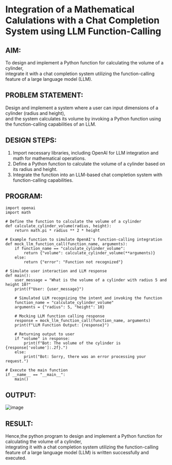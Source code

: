 # Integration of a Mathematical Calulations with a Chat Completion System using LLM Function-Calling

## AIM:
To design and implement a Python function for calculating the volume of a cylinder,  
integrate it with a chat completion system utilizing the function-calling feature of a large language model (LLM).

## PROBLEM STATEMENT:
Design and implement a system where a user can input dimensions of a cylinder (radius and height),  
and the system calculates its volume by invoking a Python function using the function-calling capabilities of an LLM.


## DESIGN STEPS:

1. Import necessary libraries, including OpenAI for LLM integration and math for mathematical operations.
2. Define a Python function to calculate the volume of a cylinder based on its radius and height.
3. Integrate the function into an LLM-based chat completion system with function-calling capabilities.



## PROGRAM:

```
import openai
import math

# Define the function to calculate the volume of a cylinder
def calculate_cylinder_volume(radius, height):
    return math.pi * radius ** 2 * height

# Example function to simulate OpenAI's function-calling integration
def mock_llm_function_call(function_name, arguments):
    if function_name == "calculate_cylinder_volume":
        return {"volume": calculate_cylinder_volume(**arguments)}
    else:
        return {"error": "Function not recognized"}

# Simulate user interaction and LLM response
def main():
    user_message = "What is the volume of a cylinder with radius 5 and height 10?"
    print(f"User: {user_message}")
    
    # Simulated LLM recognizing the intent and invoking the function
    function_name = "calculate_cylinder_volume"
    arguments = {"radius": 5, "height": 10}
    
    # Mocking LLM function calling response
    response = mock_llm_function_call(function_name, arguments)
    print(f"LLM Function Output: {response}")

    # Returning output to user
    if "volume" in response:
        print(f"Bot: The volume of the cylinder is {response['volume']:.2f}.")
    else:
        print("Bot: Sorry, there was an error processing your request.")

# Execute the main function
if __name__ == "__main__":
    main()
```
## OUTPUT:
![image](https://github.com/user-attachments/assets/dcad45c2-3a5e-4c77-ba9e-28db3b68e743)
## RESULT:
Hence,the python program to design and implement a Python function for calculating the volume of a cylinder,  
integrating it with a chat completion system utilizing the function-calling feature of a large language model (LLM) is written successfully and executed.

